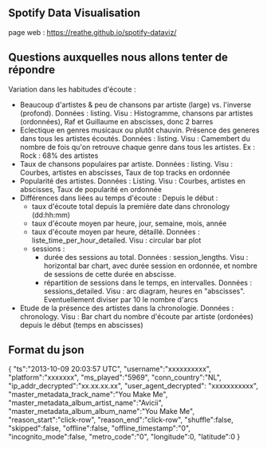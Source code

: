 ## Spotify Data Visualisation

page web : https://reathe.github.io/spotify-dataviz/

## Questions auxquelles nous allons tenter de répondre

Variation dans les habitudes d'écoute :
- Beaucoup d'artistes & peu de chansons par artiste (large) vs. l'inverse (profond). Données : listing. Visu : Histogramme, chansons par artistes (ordonnées), Raf et Guillaume en abscisses, donc 2 barres
- Eclectique en genres musicaux ou plutôt chauvin. Présence des generes dans tous les artistes écoutés. Données : listing. Visu : Camembert du nombre de fois qu'on retrouve chaque genre dans tous les artistes. Ex : Rock : 68% des artistes
- Taux de chansons populaires par artiste. Données : listing. Visu : Courbes, artistes en abscisses, Taux de top tracks en ordonnée
- Popularité des artistes. Données : Listing. Visu : Courbes, artistes en abscisses, Taux de popularité en ordonnée
- Différences dans liées au temps d'écoute :
    Depuis le début :
    - taux d'écoute total depuis la première date dans chronology (dd:hh:mm)
    - taux d'écoute moyen par heure, jour, semaine, mois, année
    - taux d'écoute moyen par heure, détaillé. Données : liste_time_per_hour_detailed. Visu : circular bar plot
    - sessions : 
        - durée des sessions au total. Données : session_lengths. Visu : horizontal bar chart, avec durée session en ordonnée, et nombre de sessions de cette durée en abscisse.
        - répartition de sessions dans le temps, en intervalles. Données : sessions_detailed. Visu : arc diagram, heures en "abscisses". Eventuellement diviser par 10 le nombre d'arcs
- Etude de la présence des artistes dans la chronologie. Données : chronology. Visu : Bar chart du nombre d'écoute par artiste (ordonées) depuis le début (temps en abscisses)



## Format du json

{
    "ts":"2013-10-09 20:03:57 UTC",
    "username":"xxxxxxxxxx",
    "platform":"xxxxxxx",
    "ms_played":"5969",
    "conn_country":"NL",
    "ip_addr_decrypted":"xx.xx.xx.xx",
    "user_agent_decrypted": "xxxxxxxxxxx",
    "master_metadata_track_name":"You Make Me",
    "master_metadata_album_artist_name":"Avicii",
    "master_metadata_album_album_name":"You Make Me",
    "reason_start":"click-row",
    "reason_end":"click-row",
    "shuffle":false,
    "skipped":false,
    "offline":false,
    "offline_timestamp":"0",
    "incognito_mode":false,
    "metro_code":"0",
    "longitude":0,
    "latitude":0
}
